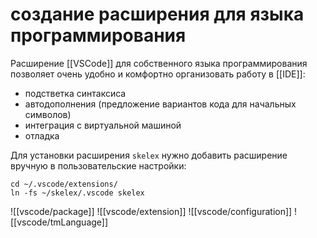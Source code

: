 # создание расширения для языка программирования

Расширение [[VSCode]] для собственного языка программирования позволяет очень удобно и комфортно организовать работу в [[IDE]]:
- подстветка синтаксиса
- автодополнения (предложение вариантов кода для начальных символов)
- интеграция с виртуальной машиной
- отладка

Для установки расширения `skelex` нужно добавить расширение вручную в пользовательские настройки:

```shell
cd ~/.vscode/extensions/
ln -fs ~/skelex/.vscode skelex
```

![[vscode/package]]
![[vscode/extension]]
![[vscode/configuration]]
![[vscode/tmLanguage]]
